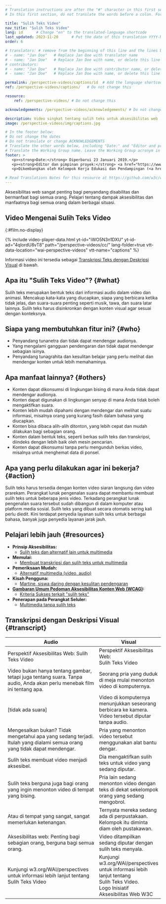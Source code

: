 ```yaml
---
# Translation instructions are after the "#" character in this first section. They are comments that do not show up in the web page. You do not need to translate the instructions after #.
# In this first section, do not translate the words before a colon. For example, do not translate "title:". Do translate the text after "title:".

title: "Sulih Teks Video"
nav_title: "Sulih Teks Video"
lang: id      # Change "en" to the translated-language shortcode
last_updated: 2023-11-20      # Put the date of this translation YYYY-MM-DD (with month in the middle)
order: 6

# translators: # remove from the beginning of this line and the lines below: "# " (the hash sign and the space)
# - name: "Jan Doe"   # Replace Jan Doe with translator name
# - name: "Jan Doe"   # Replace Jan Doe with name, or delete this line if not multiple translators
# contributors:
# - name: "Jan Doe"   # Replace Jan Doe with contributor name, or delete this line if none
# - name: "Jan Doe"   # Replace Jan Doe with name, or delete this line if not multiple contributors

permalink: /perspective-videos/captions/id  # Add the language shortcode to the end, with no slash at the end. For example /path/to/file/fr
ref: /perspective-videos/captions/   # Do not change this

resource:
    ref: /perspective-videos/ # Do not change this

acknowledgements: /perspective-videos/acknowledgements/ # Do not change this

description: Video singkat tentang sulih teks untuk aksesibilitas web - apa itu sulih teks, siapa yang membutuhkannya, bagaimana sulih teks membantu semua orang, dan apa yang perlu dilakukan agar teks tersebut bekerja dengan semestinya.
image: /perspective-videos/img/captions.jpg

# In the footer below:
# Do not change the dates
# Do not translate or change ACKNOWLEDGEMENTS
# Translate the other words below, including "Date:" and "Editor and project lead:"
# Translate the Working Group name. Leave the Working Group acronym in English.
footer: >
   <p><strong>Date:</strong> Diperbarui 23 Januari 2019.</p>
   <p><strong>Editor dan pimpinan proyek:</strong> <a href="https://www.w3.org/People/shadi">Shadi Abou-Zahra</a>. ACKNOWLEDGEMENTS daftar kontributor.</p>
   <p>Dikembangkan oleh Kelompok Kerja Edukasi dan Pendampingan (<a href="http://www.w3.org/WAI/EO/">EOWG</a>). Dikembangkan sebagai bagian dari <a href="https://www.w3.org/WAI/DEV/">proyek WAI-DEV</a>, didanai bersama oleh European Commission. Diperbarui sebagai bagian dari <a href="https://www.w3.org/WAI/DEV/">Proyek Perluasan Akses WAI</a>, didukung oleh Ford Foundation.</p>

# Read Translations Notes for this resource at https://github.com/w3c/wai-perspective-videos#readme
---
```


Aksesibilitas web sangat penting bagi penyandang disabilitas dan bermanfaat bagi semua orang. Pelajari tentang dampak aksesibilitas dan manfaatnya bagi semua orang dalam berbagai situasi.

## Video Mengenai Sulih Teks Video
{:#film.no-display}

{% include video-player-data.html
    yt-id="iWO5N3n1DXU"
    yt-id-ad="4qIordU8vT8"
    path="/perspective-videos/cc/"
    lang-folder=true
    vtt-data-location="wai-perspective-videos"
    vtt-name="captions"
%}

Informasi video ini tersedia sebagai [Transkripsi Teks dengan Deskripsi Visual](#transcript) di bawah.

Apa itu "Sulih Teks Video"? {#what}
-------------------------

Sulih teks merupakan bentuk teks dari informasi audio dalam video dan animasi. Mencakup kata-kata yang diucapkan, siapa yang berbicara ketika tidak jelas, dan suara-suara penting seperti musik, tawa, dan suara latar lainnya. Sulih teks harus disinkronkan dengan konten visual agar sesuai dengan konteksnya.

Siapa yang membutuhkan fitur ini? {#who}
----------------------------

-   Penyandang tunanetra dan tidak dapat mendengar audionya.
-   Yang mengalami gangguan pendengaran dan tidak dapat mendengar sebagian isinya.
-   Penyandang tunagrahita dan kesulitan belajar yang perlu melihat dan mendengar konten untuk lebih memahaminya.

Apa manfaat lainnya? {#others}
---------------------------------

-   Konten dapat dikonsumsi di lingkungan bising di mana Anda tidak dapat mendengar audionya.
-   Konten dapat digunakan di lingkungan senyap di mana Anda tidak boleh mengaktifkan suara.
-   Konten lebih mudah dipahami dengan mendengar dan melihat suatu informasi, misalnya orang yang kurang fasih dalam bahasa yang diucapkan.
-   Konten bisa dibaca alih-alih ditonton, yang lebih cepat dan mudah dilakukan bagi sebagian orang.
-   Konten dalam bentuk teks, seperti berkas sulih teks dan transkripsi, diindeks dengan lebih baik oleh mesin pencarian.
-   Konten dapat dikonsumsi tanpa perlu mengunduh berkas video, misalnya untuk menghemat data di ponsel.

Apa yang perlu dilakukan agar ini bekerja? {#action}
--------------------------------------

Sulih teks harus tersedia dengan konten video siaran langsung dan video prarekam. Perangkat lunak pengenalan suara dapat membantu membuat sulih teks untuk beberapa jenis video. Terkadang perangkat lunak pengenalan suara tersebut sudah dibangun di dalam komputer atau platform media sosial. Sulih teks yang dibuat secara otomatis sering kali perlu diedit. Kini terdapat penyedia layanan sulih teks untuk berbagai bahasa, banyak juga penyedia layanan jarak jauh.

Pelajari lebih jauh {#resources}
----------

-   **Prinsip Aksesibilitas:**
    -   [Sulih teks dan alternatif lain untuk multimedia](/fundamentals/accessibility-principles/#captions)
-   **Memulai:**
    -   [Membuat transkripsi dan sulih teks untuk multimedia](/tips/writing/#create-transcripts-and-captions-for-multimedia)
-   **Pemeriksaan Mudah:**
    -   [Alternatif multimedia (video, audio)](/test-evaluate/preliminary/#media)
-   **Kisah Pengguna:**
    -   [Martine, siswa daring dengan kesulitan pendengaran](/people-use-web/user-stories/#onlinestudent)
-   **[Gambaran Umum Pedoman Aksesibilitas Konten Web (WCAG)](/standards-guidelines/wcag/):**
    -   [Kriteria Sukses terkait "sulih teks"](https://www.w3.org/WAI/WCAG21/quickref/?tags=captions)
-   **Penerapan pada Perangkat Seluler:**
    -   [Multimedia tanpa sulih teks](https://www.w3.org/WAI/mobile/experiences.html#multimedia)

## Transkripsi dengan Deskripsi Visual {#transcript}

 <table>
  <thead>
    <tr>
      <th width="65%">Audio</th>
      <th>Visual</th>
    </tr>
  </thead>
  <tbody>
    <tr>
      <td>Perspektif Aksesibilitas Web: Sulih Teks Video</td>
      <td>Perspektif Aksesibilitas Web:<br>
        Sulih Teks Video</td>
    </tr>
    <tr>
      <td>Video bukan hanya tentang gambar, tetapi juga tentang suara. Tanpa audio, Anda akan perlu menebak film ini tentang apa.</td>
      <td>Seorang pria yang duduk di meja mulai menonton video di komputernya.<br></td>
    </tr>
    <tr>
      <td>[tidak ada suara]</td>
      <td>Video di komputernya menunjukkan seseorang berbicara ke kamera. Video tersebut diputar tanpa audio.</td>
    </tr>
    <tr>
      <td>Mengesalkan bukan? Tidak mengetahui apa yang sedang terjadi. Itulah yang dialami semua orang yang tidak dapat mendengar.</td>
      <td>Pria yang menonton video tersebut menggunakan alat bantu dengar.</td>
    </tr>
    <tr>
      <td>Sulih teks membuat video menjadi aksesibel.</td>
      <td>Dia mengaktifkan sulih teks untuk video yang sedang diputar.</td>
    </tr>
    <tr>
      <td>Sulih teks berguna juga bagi orang yang ingin menonton video di tempat yang bising.</td>
      <td>Pria lain sedang menonton video dengan teks di dekat sekelompok orang yang sedang mengobrol.</td>
    </tr>
    <tr>
      <td>Atau di tempat yang sangat, sangat memerlukan ketenangan.</td>
      <td>Ternyata mereka sedang ada di perpustakaan. Kelompok itu diminta diam oleh pustakawan.</td>
    </tr>
    <tr>
      <td>Aksesibilitas web: Penting bagi sebagian orang, berguna bagi semua orang.</td>
      <td>Video ditampilkan sedang diputar dengan sulih teks menyala.</td>
    </tr>
    <tr>
      <td>Kunjungi w3.org/WAI/perspectives untuk informasi lebih lanjut tentang Sulih Teks Video</td>
      <td>Kunjungi<br>
        w3.org/WAI/perspectives<br>
        untuk informasi lebih lanjut tentang<br>
        Sulih Teks Video. <br>
        Logo Inisiatif Aksesibilitas Web W3C</td>
    </tr>
  </tbody>
</table>
